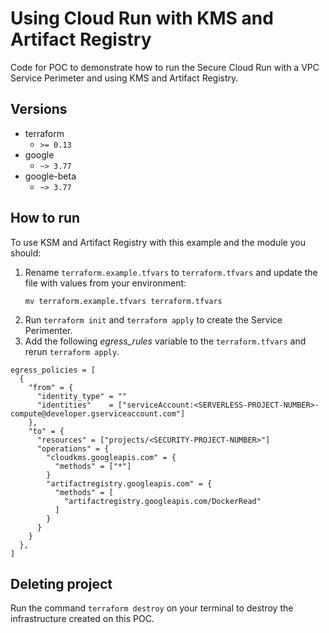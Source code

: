 # Using Cloud Run with KMS and Artifact Registry

Code for POC to demonstrate how to run the Secure Cloud Run with a VPC Service Perimeter and using KMS and Artifact Registry.

## Versions

- terraform
  - ```>= 0.13```
- google
  - ```~> 3.77```
- google-beta
  - ```~> 3.77```

## How to run

To use KSM and Artifact Registry with this example and the module you should:
1. Rename `terraform.example.tfvars` to `terraform.tfvars` and update the file with values from your environment:
    ```
    mv terraform.example.tfvars terraform.tfvars
    ```
1. Run `terraform init` and `terraform apply` to create the Service Perimenter.
1. Add the following *egress_rules* variable to the `terraform.tfvars` and rerun `terraform apply`.

```hcl
egress_policies = [
  {
    "from" = {
      "identity_type" = ""
      "identities"    = ["serviceAccount:<SERVERLESS-PROJECT-NUMBER>-compute@developer.gserviceaccount.com"]
    },
    "to" = {
      "resources" = ["projects/<SECURITY-PROJECT-NUMBER>"]
      "operations" = {
        "cloudkms.googleapis.com" = {
          "methods" = ["*"]
        }
        "artifactregistry.googleapis.com" = {
          "methods" = [
            "artifactregistry.googleapis.com/DockerRead"
          ]
        }
      }
    }
  },
]
```

## Deleting project

Run the command ``terraform destroy`` on your terminal to destroy the infrastructure created on this POC.
